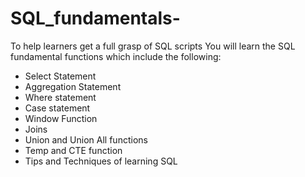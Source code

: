 # SQL_fundamentals-
To help learners get a full grasp of SQL scripts 
You will learn the SQL fundamental functions which include the following:
- Select Statement 
- Aggregation Statement 
- Where statement 
- Case statement 
- Window Function 
- Joins 
- Union and Union All functions 
- Temp and CTE function 
- Tips and Techniques of learning SQL 
